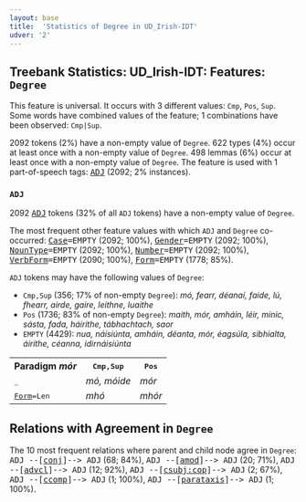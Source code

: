 ```yaml
---
layout: base
title:  'Statistics of Degree in UD_Irish-IDT'
udver: '2'
---
```


## Treebank Statistics: UD_Irish-IDT: Features: `Degree`

This feature is universal.
It occurs with 3 different values: `Cmp`, `Pos`, `Sup`.
Some words have combined values of the feature; 1 combinations have been observed: `Cmp|Sup`.

2092 tokens (2%) have a non-empty value of `Degree`.
622 types (4%) occur at least once with a non-empty value of `Degree`.
498 lemmas (6%) occur at least once with a non-empty value of `Degree`.
The feature is used with 1 part-of-speech tags: <tt><a href="ga_idt-pos-ADJ.html">ADJ</a></tt> (2092; 2% instances).

### `ADJ`

2092 <tt><a href="ga_idt-pos-ADJ.html">ADJ</a></tt> tokens (32% of all `ADJ` tokens) have a non-empty value of `Degree`.

The most frequent other feature values with which `ADJ` and `Degree` co-occurred: <tt><a href="ga_idt-feat-Case.html">Case</a></tt><tt>=EMPTY</tt> (2092; 100%), <tt><a href="ga_idt-feat-Gender.html">Gender</a></tt><tt>=EMPTY</tt> (2092; 100%), <tt><a href="ga_idt-feat-NounType.html">NounType</a></tt><tt>=EMPTY</tt> (2092; 100%), <tt><a href="ga_idt-feat-Number.html">Number</a></tt><tt>=EMPTY</tt> (2092; 100%), <tt><a href="ga_idt-feat-VerbForm.html">VerbForm</a></tt><tt>=EMPTY</tt> (2090; 100%), <tt><a href="ga_idt-feat-Form.html">Form</a></tt><tt>=EMPTY</tt> (1778; 85%).

`ADJ` tokens may have the following values of `Degree`:

* `Cmp,Sup` (356; 17% of non-empty `Degree`): <em>mó, fearr, déanaí, faide, lú, fhearr, airde, gaire, leithne, luaithe</em>
* `Pos` (1736; 83% of non-empty `Degree`): <em>maith, mór, amháin, léir, minic, sásta, fada, háirithe, tábhachtach, saor</em>
* `EMPTY` (4429): <em>nua, náisiúnta, amháin, déanta, mór, éagsúla, sibhialta, áirithe, céanna, idirnáisiúnta</em>

<table>
  <tr><th>Paradigm <i>mór</i></th><th><tt>Cmp,Sup</tt></th><th><tt>Pos</tt></th></tr>
  <tr><td><tt>_</tt></td><td><em>mó, móide</em></td><td><em>mór</em></td></tr>
  <tr><td><tt><tt><a href="ga_idt-feat-Form.html">Form</a></tt><tt>=Len</tt></tt></td><td><em>mhó</em></td><td><em>mhór</em></td></tr>
</table>

## Relations with Agreement in `Degree`

The 10 most frequent relations where parent and child node agree in `Degree`:
<tt>ADJ --[<tt><a href="ga_idt-dep-conj.html">conj</a></tt>]--> ADJ</tt> (68; 84%),
<tt>ADJ --[<tt><a href="ga_idt-dep-amod.html">amod</a></tt>]--> ADJ</tt> (20; 71%),
<tt>ADJ --[<tt><a href="ga_idt-dep-advcl.html">advcl</a></tt>]--> ADJ</tt> (12; 92%),
<tt>ADJ --[<tt><a href="ga_idt-dep-csubj-cop.html">csubj:cop</a></tt>]--> ADJ</tt> (2; 67%),
<tt>ADJ --[<tt><a href="ga_idt-dep-ccomp.html">ccomp</a></tt>]--> ADJ</tt> (1; 100%),
<tt>ADJ --[<tt><a href="ga_idt-dep-parataxis.html">parataxis</a></tt>]--> ADJ</tt> (1; 100%).

